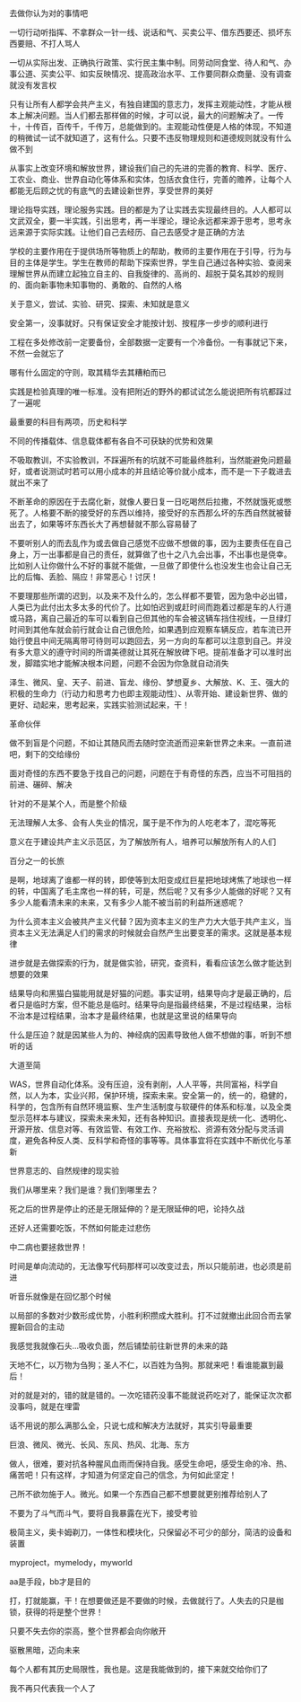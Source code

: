 去做你认为对的事情吧

一切行动听指挥、不拿群众一针一线、说话和气、买卖公平、借东西要还、损坏东西要赔、不打人骂人

一切从实际出发、正确执行政策、实行民主集中制。同劳动同食堂、待人和气、办事公道、买卖公平、如实反映情况、提高政治水平、工作要同群众商量、没有调查就没有发言权

只有让所有人都学会共产主义，有独自建国的意志力，发挥主观能动性，才能从根本上解决问题。当人们都去那样做的时候，才可以说，最大的问题解决了。一传十，十传百，百传千，千传万，总能做到的。主观能动性便是人格的体现，不知道的稍微试一试不就知道了，这有什么。只要不违反物理规则和道德规则就没有什么做不到

从事实上改变环境和解放世界，建设我们自己的先进的完善的教育、科学、医疗、工农业、商业、世界自动化等体系和实体，包括衣食住行，完善的赡养，让每个人都能无后顾之忧的有底气的去建设新世界，享受世界的美好

理论指导实践，理论服务实践。目的都是为了让实践去实现最终目的。人人都可以文武双全，要一半实践，引出思考，再一半理论，理论永远都来源于思考，思考永远来源于实际实践。让他们自己去经历、自己去感受才是正确的方法

学校的主要作用在于提供场所等物质上的帮助，教师的主要作用在于引导，行为与目的主体是学生。学生在教师的帮助下探索世界，学生自己通过各种实验、查阅来理解世界从而建立起独立自主的、自我旋律的、高尚的、超脱于莫名其妙的规则的、面向新事物未知事物的、勇敢的、自然的人格

关于意义，尝试、实验、研究、探索、未知就是意义

安全第一，没事就好。只有保证安全才能按计划、按程序一步步的顺利进行

工程在多处修改前一定要备份，全部数据一定要有一个冷备份。一有事就记下来，不然一会就忘了

哪有什么固定的守则，取其精华去其糟粕而已

实践是检验真理的唯一标准。没有把附近的野外的都试试怎么能说把所有坑都踩过了一遍呢

最重要的科目有两项，历史和科学

不同的传播载体、信息载体都有各自不可获缺的优势和效果

不吸取教训，不实验教训，不踩遍所有的坑就不可能最终胜利，当然能避免问题最好，或者说测试时若可以用小成本的并且结论等价就小成本，而不是一下子栽进去就出不来了

不断革命的原因在于去腐化新，就像人要日复一日吃喝然后拉撒，不然就饿死或憋死了。人格要不断的接受好的东西以维持，接受好的东西那么坏的东西自然就被替出去了，如果等坏东西长大了再想替就不那么容易替了

不要听别人的而去乱作为或去做自己感觉不应做不想做的事，因为主要责任在自己身上，万一出事都是自己的责任，就算做了也十之八九会出事，不出事也是侥幸。比如别人让你做什么不好的事就不能做，一旦做了即使什么也没发生也会让自己无比的后悔、丢脸、隔应！非常恶心！讨厌！

不要理那些所谓的迟到，以及来不及什么的，怎么样都不要管，因为急中必出错，人类已为此付出太多太多的代价了。比如怕迟到或赶时间而跑着过都是车的人行道或马路，离自己最近的车可以看到自己但其他的车会被这辆车挡住视线，一旦绿灯时间到其他车就会前行就会让自己很危险，如果遇到应观察车辆反应，若车流已开始行使且中间无隔离带可待则可以跑回去，另一方向的车都可以注意到自己。并没有多大意义的遵守时间的所谓美德就让其死在解放碑下吧。提前准备才可以准时出发，脚踏实地才能解决根本问题，问题不会因为你急就自动消失

泽生、微风、皇、天子、前进、盲龙、缘份、梦想夏乡、大解放、K、王、强大的积极的生命力（行动力和思考力也即主观能动性）、从零开始、建设新世界、做的更好、动起来，思考起来，实践实验测试起来，干！

革命伙伴

做不到盲是个问题，不如让其随风而去随时空流逝而迎来新世界之未来。一直前进吧，剩下的交给缘份

面对奇怪的东西不要急于找自己的问题，问题在于有奇怪的东西，应当不可阻挡的前进、碾碎、解决

针对的不是某个人，而是整个阶级

无法理解人太多、会有人失业的情况，属于是不作为的人吃老本了，混吃等死

意义在于建设共产主义示范区，为了解放所有人，培养可以解放所有人的人们

百分之一的长旅

是啊，地球离了谁都一样的转，即使等到太阳变成红巨星把地球烤焦了地球也一样的转，中国离了毛主席也一样的转，可是，然后呢？又有多少人能做的好呢？又有多少人能看清未来的未来，又有多少人能不被当前的利益所迷惑呢？

为什么资本主义会被共产主义代替？因为资本主义的生产力大大低于共产主义，当资本主义无法满足人们的需求的时候就会自然产生出要变革的需求。这就是基本规律

进步就是去做探索的行为，就是做实验，研究，查资料，看看应该怎么做才能达到想要的效果

结果导向和黑猫白猫能用就是好猫的问题。事实证明，结果导向才是最正确的，后者只是临时方案，但不能总是临时。结果导向是指最终结果，不是过程结果，治标不治本是过程结果，治本才是最终结果，也就是这里说的结果导向

什么是压迫？就是因某些人为的、神经病的因素导致他人做不想做的事，听到不想听的话

大道至简

WAS，世界自动化体系。没有压迫，没有剥削，人人平等，共同富裕，科学自然，以人为本，实业兴邦，保护环境，探索未来。安全第一的，统一的，稳健的，科学的，包含所有自然环境监察、生产生活制度与软硬件的体系和标准，以及全类型示范样本与建议，探索未来未知，还有各种知识。直接表现是统一化、透明化、开源开放、信息对等、有效监管、有效工作、充裕放松、资源有效分配与灵活调度，避免各种反人类、反科学和奇怪的事等等。具体事宜将在实践中不断优化与革新

世界意志的、自然规律的现实验

我们从哪里来？我们是谁？我们到哪里去？

死之后的世界是停止的还是无限延伸的？是无限延伸的吧，论持久战

还好人还需要吃饭，不然如何能走过悲伤

中二病也要拯救世界！

时间是单向流动的，无法像写代码那样可以改变过去，所以只能前进，也必须是前进

听音乐就像是在回忆那个时候

以局部的多数对少数形成优势，小胜利积攒成大胜利。打不过就撤出此回合而去掌握新回合的主动

我感觉我就像石头...吸收负面，然后铺垫前往新世界的未来的路

天地不仁，以万物为刍狗；圣人不仁，以百姓为刍狗。那就来吧！看谁能赢到最后！

对的就是对的，错的就是错的。一次吃错药没事不能就说药吃对了，能保证次次都没事吗，就是在埋雷

话不用说的那么满那么全，只说七成和解决方法就好，其实引导最重要

巨浪、微风、微光、长风、东风、热风、北海、东方

做人，很难，要对抗各种腥风血雨而保持自我。感受生命吧，感受生命的冷、热、痛苦吧！只有这样，才知道为何坚定自己的信念，为何如此坚定！

己所不欲勿施于人。微光。如果一个东西自己都不想要就更别推荐给别人了

不要为了斗气而斗气，要将自我暴露在光下，接受考验

极简主义，奥卡姆剃刀，一体性和模块化，只保留必不可少的部分，简洁的设备和装置

myproject，mymelody，myworld

aa是手段，bb才是目的

打，打就能赢，干！在想要做还是不要做的时候，去做就行了。人失去的只是枷锁，获得的将是整个世界！

只要不失去你的崇高，整个世界都会向你敞开

驱散黑暗，迈向未来

每个人都有其历史局限性，我也是。这是我能做到的，接下来就交给你们了

我不再只代表我一个人了
